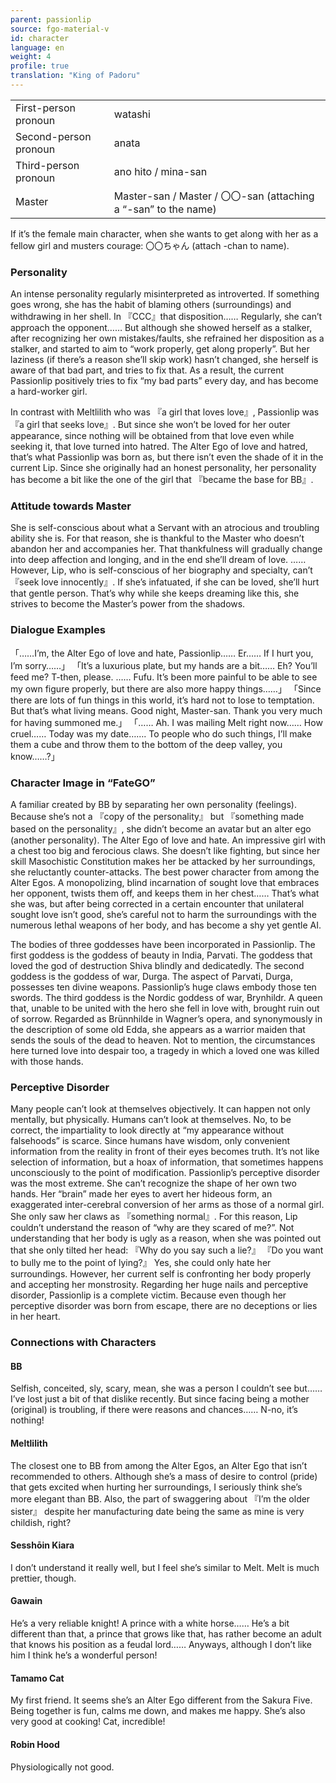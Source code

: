 ```yaml
---
parent: passionlip
source: fgo-material-v
id: character
language: en
weight: 4
profile: true
translation: "King of Padoru"
---
```


<table>
  <tr><td>First-person pronoun</td><td>watashi</td></tr>
  <tr><td>Second-person pronoun</td><td>anata</td></tr>
  <tr><td>Third-person pronoun</td><td>ano hito / mina-san</td></tr>
  <tr><td>Master</td><td>Master-san / Master / 〇〇-san (attaching a “-san” to the name)</td></tr>
</table>

If it’s the female main character, when she wants to get along with her as a fellow girl and musters courage: 〇〇ちゃん (attach -chan to name).

### Personality

An intense personality regularly misinterpreted as introverted.
If something goes wrong, she has the habit of blaming others (surroundings) and withdrawing in her shell.
In 『CCC』that disposition…… Regularly, she can’t approach the opponent…… But although she showed herself as a stalker, after recognizing her own mistakes/faults, she refrained her disposition as a stalker, and started to aim to “work properly, get along properly”.
But her laziness (if there’s a reason she’ll skip work) hasn’t changed, she herself is aware of that bad part, and tries to fix that.
As a result, the current Passionlip positively tries to fix “my bad parts” every day, and has become a hard-worker girl.

In contrast with Meltlilith who was 『a girl that loves love』, Passionlip was 『a girl that seeks love』.
But since she won’t be loved for her outer appearance, since nothing will be obtained from that love even while seeking it, that love turned into hatred.
The Alter Ego of love and hatred, that’s what Passionlip was born as, but there isn’t even the shade of it in the current Lip.
Since she originally had an honest personality, her personality has become a bit like the one of the girl that 『became the base for BB』.

### Attitude towards Master

She is self-conscious about what a Servant with an atrocious and troubling ability she is.
For that reason, she is thankful to the Master who doesn’t abandon her and accompanies her.
That thankfulness will gradually change into deep affection and longing, and in the end she’ll dream of love.
…… However, Lip, who is self-conscious of her biography and specialty, can’t 『seek love innocently』.
If she’s infatuated, if she can be loved, she’ll hurt that gentle person.
That’s why while she keeps dreaming like this, she strives to become the Master’s power from the shadows.

### Dialogue Examples

「……I’m, the Alter Ego of love and hate, Passionlip……
Er…… If I hurt you, I’m sorry……」
「It’s a luxurious plate, but my hands are a bit…… Eh? You’ll feed me? T-then, please.
…… Fufu. It’s been more painful to be able to see my own figure properly, but there are also more happy things……」
「Since there are lots of fun things in this world, it’s hard not to lose to temptation. But that’s what living means. Good night, Master-san. Thank you very much for having summoned me.」
「…… Ah. I was mailing Melt right now……
How cruel…… Today was my date……. To people who do such things, I’ll make them a cube and throw them to the bottom of the deep valley, you know……?」

### Character Image in “FateGO”

A familiar created by BB by separating her own personality (feelings).
Because she’s not a 『copy of the personality』 but 『something made based on the personality』, she didn’t become an avatar but an alter ego (another personality).
The Alter Ego of love and hate.
An impressive girl with a chest too big and ferocious claws. She doesn’t like fighting, but since her skill Masochistic Constitution makes her be attacked by her surroundings, she reluctantly counter-attacks.
The best power character from among the Alter Egos.
A monopolizing, blind incarnation of sought love that embraces her opponent, twists them off, and keeps them in her chest……
That’s what she was, but after being corrected in a certain encounter that unilateral sought love isn’t good, she’s careful not to harm the surroundings with the numerous lethal weapons of her body, and has become a shy yet gentle AI.

The bodies of three goddesses have been incorporated in Passionlip.
The first goddess is the goddess of beauty in India, Parvati.
The goddess that loved the god of destruction Shiva blindly and dedicatedly.
The second goddess is the goddess of war, Durga.
The aspect of Parvati, Durga, possesses ten divine weapons.
Passionlip’s huge claws embody those ten swords.
The third goddess is the Nordic goddess of war, Brynhildr.
A queen that, unable to be united with the hero she fell in love with, brought ruin out of sorrow. Regarded as Brünnhilde in Wagner’s opera, and synonymously in the description of some old Edda, she appears as a warrior maiden that sends the souls of the dead to heaven. Not to mention, the circumstances here turned love into despair too, a tragedy in which a loved one was killed with those hands.

### Perceptive Disorder

Many people can’t look at themselves objectively.
It can happen not only mentally, but physically.
Humans can’t look at themselves.
No, to be correct, the impartiality to look directly at “my appearance without falsehoods” is scarce.
Since humans have wisdom, only convenient information from the reality in front of their eyes becomes truth.
It’s not like selection of information, but a hoax of information, that sometimes happens unconsciously to the point of modification.
Passionlip’s perceptive disorder was the most extreme.
She can’t recognize the shape of her own two hands. Her “brain” made her eyes to avert her hideous form, an exaggerated inter-cerebral conversion of her arms as those of a normal girl.
She only saw her claws as 『something normal』.
For this reason, Lip couldn’t understand the reason of “why are they scared of me?”.
Not understanding that her body is ugly as a reason, when she was pointed out that she only tilted her head:
『Why do you say such a lie?』
『Do you want to bully me to the point of lying?』
Yes, she could only hate her surroundings.
However, her current self is confronting her body properly and accepting her monstrosity.
Regarding her huge nails and perceptive disorder, Passionlip is a complete victim.
Because even though her perceptive disorder was born from escape, there are no deceptions or lies in her heart.

### Connections with Characters

#### BB

Selfish, conceited, sly, scary, mean, she was a person I couldn’t see but…… I’ve lost just a bit of that dislike recently. But since facing being a mother (original) is troubling, if there were reasons and chances…… N-no, it’s nothing!

#### Meltlilith

The closest one to BB from among the Alter Egos, an Alter Ego that isn’t recommended to others.
Although she’s a mass of desire to control (pride) that gets excited when hurting her surroundings, I seriously think she’s more elegant than BB.
Also, the part of swaggering about 『I’m the older sister』 despite her manufacturing date being the same as mine is very childish, right?

#### Sesshōin Kiara

I don’t understand it really well, but I feel she’s similar to Melt.
Melt is much prettier, though.

#### Gawain

He’s a very reliable knight! A prince with a white horse…… He’s a bit different than that, a prince that grows like that, has rather become an adult that knows his position as a feudal lord…… Anyways, although I don’t like him I think he’s a wonderful person!

#### Tamamo Cat

My first friend.
It seems she’s an Alter Ego different from the Sakura Five.
Being together is fun, calms me down, and makes me happy.
She’s also very good at cooking! Cat, incredible!

#### Robin Hood

Physiologically not good.
